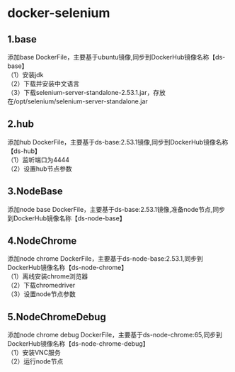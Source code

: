 # docker-selenium

## 1.base
添加base DockerFile，主要基于ubuntu镜像,同步到DockerHub镜像名称【ds-base】<br>
（1）安装jdk<br>
（2）下载并安装中文语言<br>
（3）下载selenium-server-standalone-2.53.1.jar，存放在/opt/selenium/selenium-server-standalone.jar<br>
## 2.hub
添加hub DockerFile，主要基于ds-base:2.53.1镜像,同步到DockerHub镜像名称【ds-hub】<br>
（1）监听端口为4444<br>
（2）设置hub节点参数
## 3.NodeBase
添加node base DockerFile，主要基于ds-base:2.53.1镜像,准备node节点,同步到DockerHub镜像名称【ds-node-base】<br>
## 4.NodeChrome
添加node chrome DockerFile，主要基于ds-node-base:2.53.1,同步到DockerHub镜像名称【ds-node-chrome】<br>
（1）离线安装chrome浏览器<br>
（2）下载chromedriver<br>
（3）设置node节点参数<br>
## 5.NodeChromeDebug
添加node chrome debug DockerFile，主要基于ds-node-chrome:65,同步到DockerHub镜像名称【ds-node-chrome-debug】<br>
（1）安装VNC服务<br>
（2）运行node节点